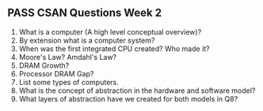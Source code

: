 ## PASS CSAN Questions Week 2

1. What is a computer (A high level conceptual overview)?
2. By extension what is a computer system?
3. When was the first integrated CPU created? Who made it?
4. Moore's Law? Amdahl's Law?
5. DRAM Growth?
6. Processor DRAM Gap?
7. List some types of computers.
8. What is the concept of abstraction in the hardware and software model?
9. What layers of abstraction have we created for both models in Q8?